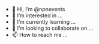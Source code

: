 - 👋 Hi, I’m @npnevents
- 👀 I’m interested in ...
- 🌱 I’m currently learning ...
- 💞️ I’m looking to collaborate on ...
- 📫 How to reach me ...

<!---
npnevents/npnevents is a ✨ special ✨ repository because its `README.md` (this file) appears on your GitHub profile.
You can click the Preview link to take a look at your changes.
--->
